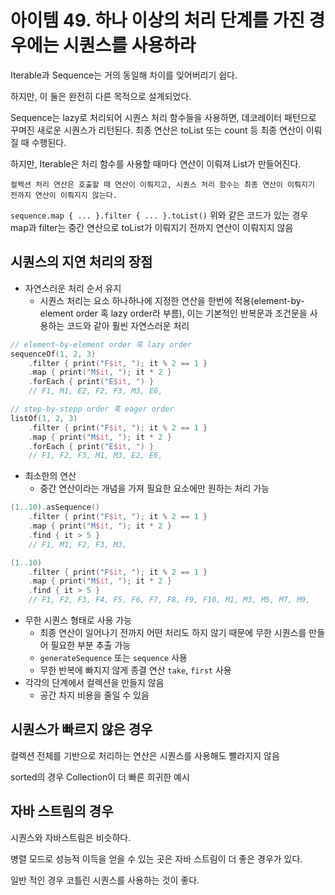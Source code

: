 # 아이템 49. 하나 이상의 처리 단계를 가진 경우에는 시퀀스를 사용하라

Iterable과 Sequence는 거의 동일해 차이를 잊어버리기 쉽다.

하지만, 이 둘은 완전히 다른 목적으로 설계되었다.

Sequence는 lazy로 처리되어 시퀀스 처리 함수들을 사용하면, 데코레이터 패턴으로 꾸며진 새로운 시퀀스가 리턴된다.
최종 연산은 toList 또는 count 등 최종 연산이 이뤄질 때 수행된다. 

하지만, Iterable은 처리 함수를 사용할 때마다 연산이 이뤄져 List가 만들어진다.

`컬렉션 처리 연산은 호출할 때 연산이 이뤄지고, 시퀀스 처리 함수는 최종 연산이 이뤄지기 전까지 연산이 이뤄지지 않는다.`

`sequence.map { ... }.filter { ... }.toList()`
위와 같은 코드가 있는 경우 map과 filter는 중간 연산으로 toList가 이뤄지기 전까지 연산이 이뤄지지 않음

## 시퀀스의 지연 처리의 장점
- 자연스러운 처리 순서 유지
    - 시퀀스 처리는 요소 하나하나에 지정한 연산을 한번에 적용(element-by-element order 혹 lazy order라 부름), 이는 기본적인 반복문과 조건문을 사용하는 코드와 같아 훨씬 자연스러운 처리
```kt
// element-by-element order 혹 lazy order
sequenceOf(1, 2, 3)
    .filter { print("F$it, "); it % 2 == 1 }
    .map { print("M$it, "); it * 2 }
    .forEach { print("E$it, ") }
    // F1, M1, E2, F2, F3, M3, E6,

// step-by-stepp order 혹 eager order
listOf(1, 2, 3)
    .filter { print("F$it, "); it % 2 == 1 }
    .map { print("M$it, "); it * 2 }
    .forEach { print("E$it, ") }
    // F1, F2, F3, M1, M3, E2, E6, 
```
- 최소한의 연산
    - 중간 연산이라는 개념을 가져 필요한 요소에만 원하는 처리 가능
```kt
(1..10).asSequence()
    .filter { print("F$it, "); it % 2 == 1 }
    .map { print("M$it, "); it * 2 }
    .find { it > 5 }
    // F1, M1, F2, F3, M3,

(1..10)
    .filter { print("F$it, "); it % 2 == 1 }
    .map { print("M$it, "); it * 2 }
    .find { it > 5 }
    // F1, F2, F3, F4, F5, F6, F7, F8, F9, F10, M1, M3, M5, M7, M9,
```
- 무한 시퀀스 형태로 사용 가능
    - 최종 연산이 일어나기 전까지 어떤 처리도 하지 않기 때문에 무한 시퀀스를 만들어 필요한 부분 추출 가능
    - `generateSequence` 또는 `sequence` 사용
    - 무한 반복에 빠지지 않게 종결 연산 `take`, `first` 사용
- 각각의 단계에서 컬렉션을 만들지 않음
    - 공간 차지 비용을 줄일 수 있음

## 시퀀스가 빠르지 않은 경우
컬렉션 전체를 기반으로 처리하는 연산은 시퀀스를 사용해도 빨라지지 않음

sorted의 경우 Collection이 더 빠른 희귀한 예시

## 자바 스트림의 경우
시퀀스와 자바스트림은 비슷하다.

병렬 모드로 성능적 이득을 얻을 수 있는 곳은 자바 스트림이 더 좋은 경우가 있다.

일반 적인 경우 코틀린 시퀀스를 사용하는 것이 좋다.
